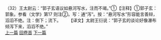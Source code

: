 （32）王太尉云：“郭子玄语议如悬河写水，注而不竭。”①【注释】①郭子玄：郭象。参看（文学》第17 则注②。写：通“泻”。按：“悬河写水”形容能言善辩，滔滔不绝。注：倒下；流下。
　　【译文】太尉王衍说：“郭子玄的谈论好像瀑布倾泻下来，滔滔不绝。”
<br>[上一篇](08_031) [回卷首](08_000) [下一篇](08_033)
